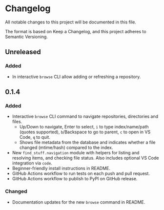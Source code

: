 # Changelog

All notable changes to this project will be documented in this file.

The format is based on Keep a Changelog, and this project adheres to Semantic
Versioning.

## Unreleased

### Added

- In interactive `browse` CLI allow adding or refreshing a repository.

## 0.1.4

### Added

- Interactive `browse` CLI command to navigate repositories, directories and files.
  - Up/Down to navigate, Enter to select, `i` to type index/name/path (quotes supported),
    `b`/Backspace to go to parent, `c` to open in VS Code, `q` to quit.
  - Shows file metadata from the database and indicates whether a file changed
    (mtime/hash) compared to the index.
- New `find_stuff.navigation` module with helpers for listing and resolving items,
  and checking file status. Also includes optional VS Code integration via `code`.
- Beginner-friendly install instructions in README.
- GitHub Actions workflow to run tests on each push and pull request.
- GitHub Actions workflow to publish to PyPI on GitHub release.

### Changed

- Documentation updates for the new `browse` command in README.
